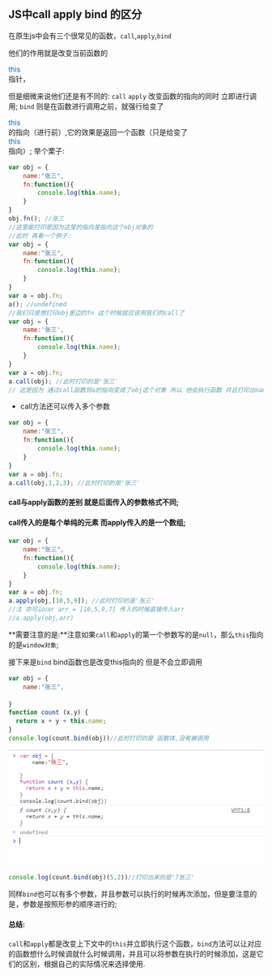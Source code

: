 ## JS中call apply bind 的区分

在原生js中会有三个很常见的函数，`call`,`apply`,`bind`

他们的作用就是改变当前函数的<div style='color:#0269c8'>this</div>指针，

但是细微来说他们还是有不同的:
`call` `apply` 改变函数的指向的同时 立即进行调用;
`bind` 则是在函数进行调用之前，就强行给变了<div style='color:#0269c8'>this</div>的指向（进行前）,它的效果是返回一个函数（只是给变了<div style='color:#0269c8'>this</div>指向）;
举个栗子:
```javascript
var obj = {
    name:"张三",
    fn:function(){
        console.log(this.name);
    }
}
obj.fn(); //张三
//这里能打印是因为这里的指向是指向这个obj对象的 
//此时 再看一个例子:
var obj = {
    name:"张三",
    fn:function(){
        console.log(this.name);
    }
}
var a = obj.fn;
a(); //undefined
//我们只是想打印obj里边的fn 这个时候就应该用我们的call了
var obj = {
    name:'张三',
    fn:function(){
        console.log(this.name);
    }
}
var a = obj.fn;
a.call(obj); //此时打印的是'张三'
// 这是因为 通过call函数将a的指向变成了obj这个对象 所以 他会执行函数 并且打印出name的值;
```

* call方法还可以传入多个参数 

```javascript
var obj = {
    name:"张三",
    fn:function(){
        console.log(this.name);
    }
}
var a = obj.fn;
a.call(obj,1,2,3); //此时打印的是'张三'
```

#### call与apply函数的差别 就是后面传入的参数格式不同;
#### call传入的是每个单纯的元素 而apply传入的是一个数组;
```javascript
var obj = {
    name:"张三",
    fn:function(){
        console.log(this.name);
    }
}
var a = obj.fn;
a.apply(obj,[10,5,9]); //此时打印的是'张三'
//注 亦可以var arr = [10,5,9,7] 传入的时候直接传入arr
//a.apply(obj,arr) 
```

**需要注意的是:**注意如果`call`和`apply`的第一个参数写的是`null`，那么`this`指向的是`window对象`;

接下来是`bind`
bind函数也是改变this指向的 但是不会立即调用 
```javascript
var obj = {
    name:"张三",
 
}
function count (x,y) {
  return x + y + this.name;
}
console.log(count.bind(obj))//此时打印的是 函数体,没有被调用
```

![bind.png](/image/console.png)

```javascript
console.log(count.bind(obj)(5,2))//打印出来的是'7张三'
```
同样`bind`也可以有多个参数，并且参数可以执行的时候再次添加，但是要注意的是，参数是按照形参的顺序进行的;
#### 总结:
  `call`和`apply`都是改变上下文中的`this`并立即执行这个函数，`bind`方法可以让对应的函数想什么时候调就什么时候调用，并且可以将参数在执行的时候添加，这是它们的区别，根据自己的实际情况来选择使用.




